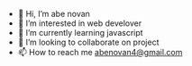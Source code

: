 - 👋 Hi, I’m abe novan
- 👀 I’m interested in web develover 
- 🌱 I’m currently learning javascript
- 💞️ I’m looking to collaborate on project
- 📫 How to reach me abenovan4@gmail.com

<!---
abenovan4/abenovan4 is a ✨ special ✨ repository because its `README.md` (this file) appears on your GitHub profile.
You can click the Preview link to take a look at your changes.
--->
